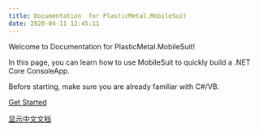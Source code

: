 ```yaml
---
title: Documentation  for PlasticMetal.MobileSuit
date: 2020-04-11 12:45:11
---
```



Welcome to Documentation  for PlasticMetal.MobileSuit!

In this page, you can learn how to use MobileSuit to quickly build a .NET Core ConsoleApp.

Before starting, make sure you are already familiar with C#/VB.

[Get Started](./GetStarted.html)

[显示中文文档](zh-CN/MobileSuit/index.html)
